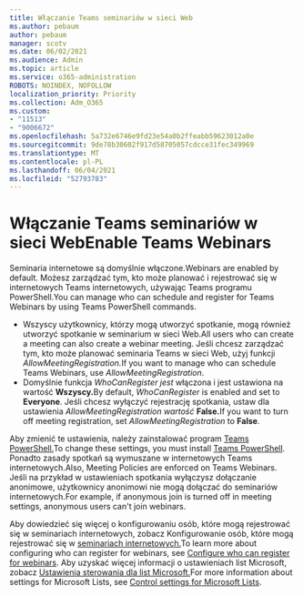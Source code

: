 ```yaml
---
title: Włączanie Teams seminariów w sieci Web
ms.author: pebaum
author: pebaum
manager: scotv
ms.date: 06/02/2021
ms.audience: Admin
ms.topic: article
ms.service: o365-administration
ROBOTS: NOINDEX, NOFOLLOW
localization_priority: Priority
ms.collection: Adm_O365
ms.custom:
- "11513"
- "9006672"
ms.openlocfilehash: 5a732e6746e9fd23e54a0b2ffeabb59623012a0e
ms.sourcegitcommit: 9de78b30602f917d58705057cdcce31fec349969
ms.translationtype: MT
ms.contentlocale: pl-PL
ms.lasthandoff: 06/04/2021
ms.locfileid: "52793783"
---
```

# <a name="enable-teams-webinars"></a><span data-ttu-id="dcf93-102">Włączanie Teams seminariów w sieci Web</span><span class="sxs-lookup"><span data-stu-id="dcf93-102">Enable Teams Webinars</span></span>

<span data-ttu-id="dcf93-103">Seminaria internetowe są domyślnie włączone.</span><span class="sxs-lookup"><span data-stu-id="dcf93-103">Webinars are enabled by default.</span></span> <span data-ttu-id="dcf93-104">Możesz zarządzać tym, kto może planować i rejestrować się w internetowych Teams internetowych, używając Teams programu PowerShell.</span><span class="sxs-lookup"><span data-stu-id="dcf93-104">You can manage who can schedule and register for Teams Webinars by using Teams PowerShell commands.</span></span>

- <span data-ttu-id="dcf93-105">Wszyscy użytkownicy, którzy mogą utworzyć spotkanie, mogą również utworzyć spotkanie w seminarium w sieci Web.</span><span class="sxs-lookup"><span data-stu-id="dcf93-105">All users who can create a meeting can also create a webinar meeting.</span></span> <span data-ttu-id="dcf93-106">Jeśli chcesz zarządzać tym, kto może planować seminaria Teams w sieci Web, użyj funkcji *AllowMeetingRegistration.*</span><span class="sxs-lookup"><span data-stu-id="dcf93-106">If you want to manage who can schedule Teams Webinars, use *AllowMeetingRegistration*.</span></span> 
- <span data-ttu-id="dcf93-107">Domyślnie funkcja *WhoCanRegister jest* włączona i jest ustawiona na wartość **Wszyscy.**</span><span class="sxs-lookup"><span data-stu-id="dcf93-107">By default, *WhoCanRegister* is enabled and set to **Everyone**.</span></span> <span data-ttu-id="dcf93-108">Jeśli chcesz wyłączyć rejestrację spotkania, ustaw dla ustawienia *AllowMeetingRegistration wartość* **False.**</span><span class="sxs-lookup"><span data-stu-id="dcf93-108">If you want to turn off meeting registration, set *AllowMeetingRegistration* to **False**.</span></span>

<span data-ttu-id="dcf93-109">Aby zmienić te ustawienia, należy zainstalować program [Teams PowerShell.](/microsoftteams/teams-powershell-install)</span><span class="sxs-lookup"><span data-stu-id="dcf93-109">To change these settings, you must install [Teams PowerShell](/microsoftteams/teams-powershell-install).</span></span> <span data-ttu-id="dcf93-110">Ponadto zasady spotkań są wymuszane w internetowych Teams internetowych.</span><span class="sxs-lookup"><span data-stu-id="dcf93-110">Also, Meeting Policies are enforced on Teams Webinars.</span></span> <span data-ttu-id="dcf93-111">Jeśli na przykład w ustawieniach spotkania wyłączysz dołączanie anonimowe, użytkownicy anonimowi nie mogą dołączać do seminariów internetowych.</span><span class="sxs-lookup"><span data-stu-id="dcf93-111">For example, if anonymous join is turned off in meeting settings, anonymous users can't join webinars.</span></span>

<span data-ttu-id="dcf93-112">Aby dowiedzieć się więcej o konfigurowaniu osób, które mogą rejestrować się w seminariach internetowych, zobacz Konfigurowanie osób, które mogą rejestrować się w [seminariach internetowych.](/microsoftteams/set-up-webinars?source=docs#configure-who-can-register-for-webinars)</span><span class="sxs-lookup"><span data-stu-id="dcf93-112">To learn more about configuring who can register for webinars, see [Configure who can register for webinars](/microsoftteams/set-up-webinars?source=docs#configure-who-can-register-for-webinars).</span></span> <span data-ttu-id="dcf93-113">Aby uzyskać więcej informacji o ustawieniach list Microsoft, zobacz [Ustawienia sterowania dla list Microsoft.](/sharepoint/control-lists)</span><span class="sxs-lookup"><span data-stu-id="dcf93-113">For more information about settings for Microsoft Lists, see [Control settings for Microsoft Lists](/sharepoint/control-lists).</span></span>